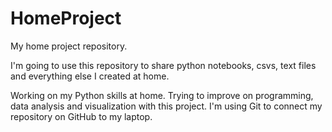 # HomeProject
My home project repository.

I'm going to use this repository to share python notebooks, csvs, text files and everything else I created at home.

Working on my Python skills at home. Trying to improve on programming, data analysis and visualization with this project. I'm using Git to connect my repository on GitHub to my laptop.
